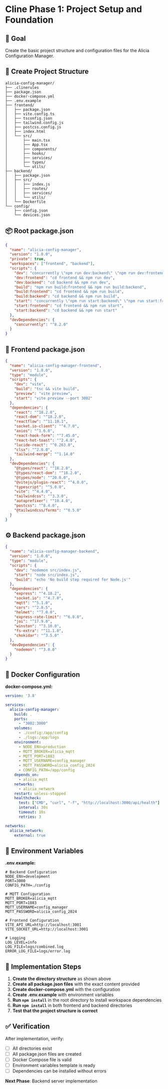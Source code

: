 # Cline Phase 1: Project Setup and Foundation

## 🎯 **Goal**
Create the basic project structure and configuration files for the Alicia Configuration Manager.

## 📁 **Create Project Structure**

```
alicia-config-manager/
├── .clinerules
├── package.json
├── docker-compose.yml
├── .env.example
├── frontend/
│   ├── package.json
│   ├── vite.config.ts
│   ├── tsconfig.json
│   ├── tailwind.config.js
│   ├── postcss.config.js
│   ├── index.html
│   └── src/
│       ├── main.tsx
│       ├── App.tsx
│       ├── components/
│       ├── hooks/
│       ├── services/
│       ├── types/
│       └── utils/
├── backend/
│   ├── package.json
│   ├── src/
│   │   ├── index.js
│   │   ├── routes/
│   │   ├── services/
│   │   └── utils/
│   └── Dockerfile
└── config/
    ├── config.json
    └── devices.json
```

## 📦 **Root package.json**

```json
{
  "name": "alicia-config-manager",
  "version": "1.0.0",
  "private": true,
  "workspaces": ["frontend", "backend"],
  "scripts": {
    "dev": "concurrently \"npm run dev:backend\" \"npm run dev:frontend\"",
    "dev:frontend": "cd frontend && npm run dev",
    "dev:backend": "cd backend && npm run dev",
    "build": "npm run build:frontend && npm run build:backend",
    "build:frontend": "cd frontend && npm run build",
    "build:backend": "cd backend && npm run build",
    "start": "concurrently \"npm run start:backend\" \"npm run start:frontend\"",
    "start:frontend": "cd frontend && npm run start",
    "start:backend": "cd backend && npm run start"
  },
  "devDependencies": {
    "concurrently": "^8.2.0"
  }
}
```

## 🎨 **Frontend package.json**

```json
{
  "name": "alicia-config-manager-frontend",
  "version": "1.0.0",
  "type": "module",
  "scripts": {
    "dev": "vite",
    "build": "tsc && vite build",
    "preview": "vite preview",
    "start": "vite preview --port 3002"
  },
  "dependencies": {
    "react": "^18.2.0",
    "react-dom": "^18.2.0",
    "reactflow": "^11.10.1",
    "socket.io-client": "^4.7.0",
    "axios": "^1.6.0",
    "react-hook-form": "^7.45.0",
    "react-hot-toast": "^2.4.0",
    "lucide-react": "^0.263.0",
    "clsx": "^2.0.0",
    "tailwind-merge": "^1.14.0"
  },
  "devDependencies": {
    "@types/react": "^18.2.0",
    "@types/react-dom": "^18.2.0",
    "@types/node": "^20.0.0",
    "@vitejs/plugin-react": "^4.0.0",
    "typescript": "^5.0.0",
    "vite": "^4.4.0",
    "tailwindcss": "^3.3.0",
    "autoprefixer": "^10.4.0",
    "postcss": "^8.4.0",
    "@tailwindcss/forms": "^0.5.0"
  }
}
```

## ⚙️ **Backend package.json**

```json
{
  "name": "alicia-config-manager-backend",
  "version": "1.0.0",
  "type": "module",
  "scripts": {
    "dev": "nodemon src/index.js",
    "start": "node src/index.js",
    "build": "echo 'No build step required for Node.js'"
  },
  "dependencies": {
    "express": "^4.18.2",
    "socket.io": "^4.7.0",
    "mqtt": "^5.1.0",
    "cors": "^2.8.5",
    "helmet": "^7.0.0",
    "express-rate-limit": "^6.8.0",
    "joi": "^17.9.0",
    "winston": "^3.10.0",
    "fs-extra": "^11.1.0",
    "chokidar": "^3.5.0"
  },
  "devDependencies": {
    "nodemon": "^3.0.0"
  }
}
```

## 🐳 **Docker Configuration**

**docker-compose.yml:**
```yaml
version: '3.8'

services:
  alicia-config-manager:
    build: .
    ports:
      - "3002:3000"
    volumes:
      - ./config:/app/config
      - ./logs:/app/logs
    environment:
      - NODE_ENV=production
      - MQTT_BROKER=alicia_mqtt
      - MQTT_PORT=1883
      - MQTT_USERNAME=config_manager
      - MQTT_PASSWORD=alicia_config_2024
      - CONFIG_PATH=/app/config
    depends_on:
      - alicia_mqtt
    networks:
      - alicia_network
    restart: unless-stopped
    healthcheck:
      test: ["CMD", "curl", "-f", "http://localhost:3000/api/health"]
      interval: 30s
      timeout: 10s
      retries: 3

networks:
  alicia_network:
    external: true
```

## 🔧 **Environment Variables**

**.env.example:**
```env
# Backend Configuration
NODE_ENV=development
PORT=3000
CONFIG_PATH=./config

# MQTT Configuration
MQTT_BROKER=alicia_mqtt
MQTT_PORT=1883
MQTT_USERNAME=config_manager
MQTT_PASSWORD=alicia_config_2024

# Frontend Configuration
VITE_API_URL=http://localhost:3001
VITE_SOCKET_URL=http://localhost:3001

# Logging
LOG_LEVEL=info
LOG_FILE=logs/combined.log
ERROR_LOG_FILE=logs/error.log
```

## 🎯 **Implementation Steps**

1. **Create the directory structure** as shown above
2. **Create all package.json files** with the exact content provided
3. **Create docker-compose.yml** with the configuration
4. **Create .env.example** with environment variables
5. **Run `npm install`** in the root directory to install workspace dependencies
6. **Run `npm install`** in both frontend and backend directories
7. **Test that the project structure is correct**

## ✅ **Verification**

After implementation, verify:
- [ ] All directories exist
- [ ] All package.json files are created
- [ ] Docker Compose file is valid
- [ ] Environment variables template is ready
- [ ] Dependencies can be installed without errors

**Next Phase**: Backend server implementation

